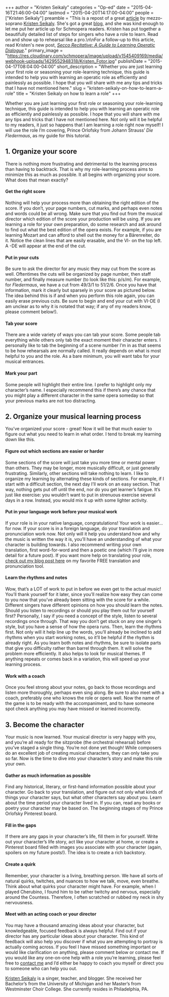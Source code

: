 +++
author = "Kristen Seikaly"
categories = "Op-ed"
date = "2015-04-16T21:46:00-04:00"
lastmod = "2015-04-20T14:17:00-04:00"
people = ["Kristen Seikaly"]
preamble = "This is a repost of a great [article](http://www.kristenseikaly.com/3-steps-to-role-prep-a-guide-to-learning-an-operatic-role/) by mezzo-soprano [Kristen Seikaly](http://www.kristenseikaly.com/). She's got a great [blog](http://www.kristenseikaly.com/blog/), and she was kind enough to let me put her article up for Schmopera readers. Kristen has put together a beautifully detailed list of steps for singers who have a role to learn. Read on and show up to rehearsal like a pro.\n\nFor a follow-up to this article, read Kristen's new post, [*Secco Recitative: A Guide to Learning Operatic Dialogue*](http://www.kristenseikaly.com/secco-recitative-a-guide-to-learning-operatic-dialogue/)."
primary_image = "https://res.cloudinary.com/schmopera/image/upload/v1545409169/media/webhook-uploads/1429552948318/Kristen_Fotor.jpg"
publishDate = "2015-04-17T08:04:00-04:00"
short_description = "Whether you are just learning your first role or seasoning your role-learning technique, this guide is intended to help you with learning an operatic role as efficiently and painlessly as possible. I hope that you will share with me any tips and tricks that I have not mentioned here."
slug = "kristen-seikaly-on-how-to-learn-a-role"
title = "Kristen Seikaly on how to learn a role"
+++

Whether you are just learning your first role or seasoning your role-learning technique, this guide is intended to help you with learning an operatic role as efficiently and painlessly as possible. I hope that you will share with me any tips and tricks that I have not mentioned here. Not only will it be helpful to my readers, it just so happens that I am learning a role right now myself! I will use the role I’m covering, Prince Orlofsky from Johann Strauss’ *Die Fledermaus*, as my guide for this tutorial. 

## 1. Organize your score 

There is nothing more frustrating and detrimental to the learning process than having to backtrack. That is why my role-learning process aims to minimize this as much as possible. It all begins with organizing your score. What does that mean exactly? 

#### Get the right score


Nothing will help your process more than obtaining the right edition of the score. If you don’t, your page numbers, cut marks, and perhaps even notes and words could be all wrong. Make sure that you find out from the musical director which edition of the score your production will be using. If you are learning a role for your own preparation, do some research and ask around to find out what the best edition of the opera exists. For example, if you are learning Mozart and can afford to shell out the money for a Bärenreiter, do it. Notice the clean lines that are easily erasable, and the VI- on the top left. A -DE will appear at the end of the cut. 

#### Put in your cuts

Be sure to ask the director for any music they may cut from the score as well. Oftentimes the cuts will be organized by page number, then staff number, and finally measure number (to look like this: p/s/m). For example, for *Fledermaus*, we have a cut from 49/3/1 to 51/2/6\. Once you have that information, mark it clearly but sparsely in your score as pictured below. The idea behind this is if and when you perform this role again, you can easily erase previous cuts. Be sure to begin and end your cut with VI-DE (I am unclear as to why it is notated that way; if any of my readers know, please comment below!).

#### Tab your score

There are a wide variety of ways you can tab your score. Some people tab everything while others only tab the exact moment their character enters. I personally like to tab the beginning of a scene number I’m in as that seems to be how rehearsals are normally called. It really depends on what is most helpful to you and the role. As a bare minimum, you will want tabs for your musical entrances.

#### Mark your part

Some people will highlight their entire line. I prefer to highlight only my character’s name. I especially recommend this if there’s any chance that you might play a different character in the same opera someday so that your previous marks are not too distracting. 

## 2. Organize your musical learning process

You’ve organized your score - great! Now it will be that much easier to figure out what you need to learn in what order. I tend to break my learning down like this. 

#### Figure out which sections are easier or harder

Some sections of the score will just take you more time or mental power than others. They may be longer, more musically difficult, or just generally frustrating. Similarly, other sections will take nothing to learn. I like to organize my learning by alternating these kinds of sections. For example, if I start with a difficult section, the next day I’ll work on an easy section. That way, nothing gets put off until the end, nor do you get learner’s fatigue. It’s just like exercise: you wouldn’t want to put in strenuous exercise several days in a row. Instead, you would mix it up with some lighter activity. 

#### Put in your language work before your musical work

If your role is in your native language, congratulations! Your work is easier… for now. If your score is in a foreign language, do your translation and pronunciation work now. Not only will it help you understand how and why the music is written the way it is, you’ll have an understanding of what your character is building towards. I also recommend writing your own translation, first word-for-word and then a poetic one (which I’ll give in more detail for a future post). If you want more help on translating your role, [check out my blog post here](http://www.kristenseikaly.com/why-wordreference-com-is-the-best-translation-tool-for-singers/)
on my favorite FREE translation and pronunciation tool.

#### Learn the rhythms and notes

Wow, that’s a LOT of work to put in before we even get to the actual music! You’ll thank yourself for it later, since you’ll realize how easy they can come to you now that you’ve already been sitting with the score for a while. Different singers have different opinions on how you should learn the notes. Should you listen to recordings or should you play them out for yourself first? Personally, I say if you need a concept of the style, listen to several recordings once through. That way you don’t get stuck on any one singer’s style, but you have a sense of how the opera runs. Then, learn the rhythms first. Not only will it help line up the words, you’ll already be inclined to add rhythms when you start working notes, so it’ll be helpful if the rhythm is already right. As you learn both notes and rhythms, be sure to isolate parts that give you difficulty rather than barrel through them. It will solve the problem more efficiently. It also helps to look for musical themes. If anything repeats or comes back in a variation, this will speed up your learning process.

#### Work with a coach

Once you feel strong about your notes, go back to those recordings and listen more thoroughly, perhaps even sing along. Be sure to also meet with a coach, preferably one who knows the role or opera well. Now the name of the game is to be ready with the accompaniment, and to have someone spot check anything you may have missed or learned incorrectly. 

## 3. Become the character

Your music is now learned. Your musical director is very happy with you, and you’re all ready for the sitzprobe (the orchestral rehearsal) before you’ve staged a single thing. You’re not done yet though! While composers do an excellent job of creating musical characters, they can only take you so far. Now is the time to dive into your character’s story and make this role your own.

#### Gather as much information as possible

Find any historical, literary, or first-hand information possible about your character. Go back to your translation, and figure out not only what kinds of things your character says, but what other characters say about you. Learn about the time period your character lived in. If you can, read any books or poetry your character may be based on. The beginning stages of my Prince Orlofsky Pinterest board.

#### Fill in the gaps

If there are any gaps in your character’s life, fill them in for yourself. Write out your character’s life story, act like your character at home, or create a Pinterest board filled with images you associate with your character (again, spoilers on my future posts!). The idea is to create a rich backstory.

#### Create a quirk

Remember, your character is a living, breathing person. We have all sorts of natural quirks, twitches, and nuances to how we talk, move, even breathe. Think about what quirks your character might have. For example, when I played Cherubino, I found him to be rather twitchy and nervous, especially around the Countess. Therefore, I often scratched or rubbed my neck in shy nervousness. 

#### Meet with an acting coach or your director

You may have a thousand amazing ideas about your character, but knowledgeable, focused feedback is always helpful. Find out if your director has any particular ideas about your character. This kind of feedback will also help you discover if what you are attempting to portray is actually coming across. If you feel I have missed something important or would like clarification on anything, please comment below or contact me. If you would like any one-on-one help with a role you’re learning, please feel free to [contact me](http://www.kristenseikaly.com/contact/) and I’d either be happy to coach you myself or direct you to someone who can help you out.

[Kristen Seikaly](http://www.kristenseikaly.com/) is a singer, teacher, and blogger. She received her Bachelor’s from the University of Michigan and her Master’s from Westminster Choir College. She currently resides in Philadelphia, PA.
